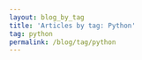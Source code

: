 ```yaml
---
layout: blog_by_tag
title: 'Articles by tag: Python'
tag: python
permalink: /blog/tag/python
---
```

